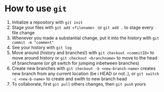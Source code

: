 # How to use `git`
1. Initialize a repository with `git init`
2. Stage your files with `git add <filename> ` or `git add .` to stage every file change
3. Whenever you made a substantial change, put it into the history with `git commit -m "comment"`
4. See your history with `git log`
5. Move around (history and branches!) with `git checkout <commitID>` to move around history or `git checkout <branchname>` to move to the head of branchname (or git switch for jumping inbetween branches)
6. Create new branches with `git checkout -b <new-branch-name>` creates new branch from any current location (be i HEAD or not..), or `git switch -c <new-b-name>` to create and swith to new branch head
7. To collaborate, first `git pull` others changes, then `git push` yours